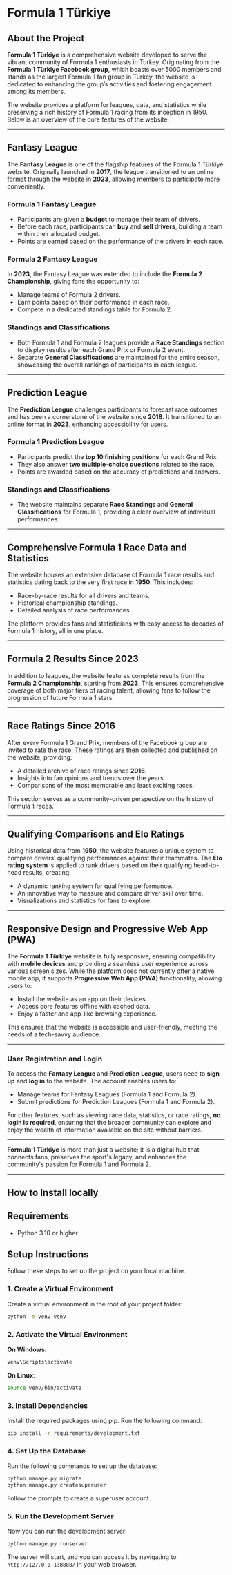 # Formula 1 Türkiye

## About the Project

**Formula 1 Türkiye** is a comprehensive website developed to serve the vibrant community of Formula 1 enthusiasts in Turkey. Originating from the **Formula 1 Türkiye Facebook group**, which boasts over 5000 members and stands as the largest Formula 1 fan group in Turkey, the website is dedicated to enhancing the group’s activities and fostering engagement among its members.

The website provides a platform for leagues, data, and statistics while preserving a rich history of Formula 1 racing from its inception in 1950. Below is an overview of the core features of the website:

---

## Fantasy League

The **Fantasy League** is one of the flagship features of the Formula 1 Türkiye website. Originally launched in **2017**, the league transitioned to an online format through the website in **2023**, allowing members to participate more conveniently.

### Formula 1 Fantasy League
- Participants are given a **budget** to manage their team of drivers.
- Before each race, participants can **buy** and **sell drivers**, building a team within their allocated budget.
- Points are earned based on the performance of the drivers in each race.

### Formula 2 Fantasy League
In **2023**, the Fantasy League was extended to include the **Formula 2 Championship**, giving fans the opportunity to:
- Manage teams of Formula 2 drivers.
- Earn points based on their performance in each race.
- Compete in a dedicated standings table for Formula 2.

### Standings and Classifications
- Both Formula 1 and Formula 2 leagues provide a **Race Standings** section to display results after each Grand Prix or Formula 2 event.
- Separate **General Classifications** are maintained for the entire season, showcasing the overall rankings of participants in each league.

---

## Prediction League

The **Prediction League** challenges participants to forecast race outcomes and has been a cornerstone of the website since **2018**. It transitioned to an online format in **2023**, enhancing accessibility for users.

### Formula 1 Prediction League
- Participants predict the **top 10 finishing positions** for each Grand Prix.
- They also answer **two multiple-choice questions** related to the race.
- Points are awarded based on the accuracy of predictions and answers.

### Standings and Classifications
- The website maintains separate **Race Standings** and **General Classifications** for Formula 1, providing a clear overview of individual performances.

---

## Comprehensive Formula 1 Race Data and Statistics

The website houses an extensive database of Formula 1 race results and statistics dating back to the very first race in **1950**. This includes:

- Race-by-race results for all drivers and teams.
- Historical championship standings.
- Detailed analysis of race performances.

The platform provides fans and statisticians with easy access to decades of Formula 1 history, all in one place.

---

## Formula 2 Results Since 2023

In addition to leagues, the website features complete results from the **Formula 2 Championship**, starting from **2023**. This ensures comprehensive coverage of both major tiers of racing talent, allowing fans to follow the progression of future Formula 1 stars.

---

## Race Ratings Since 2016

After every Formula 1 Grand Prix, members of the Facebook group are invited to rate the race. These ratings are then collected and published on the website, providing:

- A detailed archive of race ratings since **2016**.
- Insights into fan opinions and trends over the years.
- Comparisons of the most memorable and least exciting races.

This section serves as a community-driven perspective on the history of Formula 1 races.

---

## Qualifying Comparisons and Elo Ratings

Using historical data from **1950**, the website features a unique system to compare drivers’ qualifying performances against their teammates. The **Elo rating system** is applied to rank drivers based on their qualifying head-to-head results, creating:

- A dynamic ranking system for qualifying performance.
- An innovative way to measure and compare driver skill over time.
- Visualizations and statistics for fans to explore.

---

## Responsive Design and Progressive Web App (PWA)

The **Formula 1 Türkiye** website is fully responsive, ensuring compatibility with **mobile devices** and providing a seamless user experience across various screen sizes. While the platform does not currently offer a native mobile app, it supports **Progressive Web App (PWA)** functionality, allowing users to:

- Install the website as an app on their devices.
- Access core features offline with cached data.
- Enjoy a faster and app-like browsing experience.

This ensures that the website is accessible and user-friendly, meeting the needs of a tech-savvy audience.

---
### User Registration and Login

To access the **Fantasy League** and **Prediction League**, users need to **sign up** and **log in** to the website. The account enables users to:

- Manage teams for Fantasy Leagues (Formula 1 and Formula 2).
- Submit predictions for Prediction Leagues (Formula 1 and Formula 2).

For other features, such as viewing race data, statistics, or race ratings, **no login is required**, ensuring that the broader community can explore and enjoy the wealth of information available on the site without barriers.

---
**Formula 1 Türkiye** is more than just a website; it is a digital hub that connects fans, preserves the sport's legacy, and enhances the community's passion for Formula 1 and Formula 2.

---

## How to Install locally

## Requirements

- Python 3.10 or higher

## Setup Instructions

Follow these steps to set up the project on your local machine.

### 1. Create a Virtual Environment

Create a virtual environment in the root of your project folder:

```bash
python -m venv venv
```

### 2. Activate the Virtual Environment
**On Windows**:

```bash
venv\Scripts\activate
```

**On Linux**:

```bash
source venv/bin/activate
```

### 3. Install Dependencies

Install the required packages using pip. Run the following command:

```bash
pip install -r requirements/development.txt
```

### 4. Set Up the Database

Run the following commands to set up the database:

```bash
python manage.py migrate
python manage.py createsuperuser
```

Follow the prompts to create a superuser account.

### 5. Run the Development Server

Now you can run the development server:

```bash
python manage.py runserver
```

The server will start, and you can access it by navigating to `http://127.0.0.1:8888/` in your web browser.
